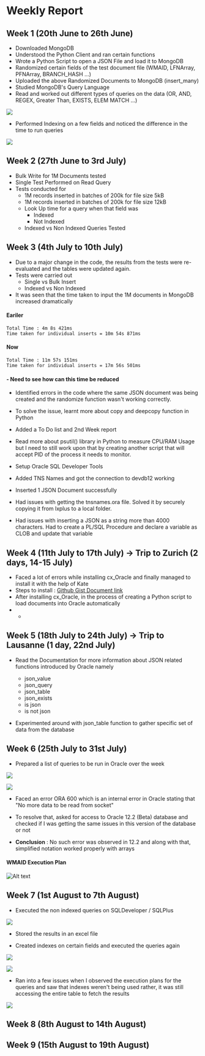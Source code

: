 # Weekly Report

## Week 1 (20th June to 26th June)

* Downloaded MongoDB
* Understood the Python Client and ran certain functions
* Wrote a Python Script to open a JSON File and load it to MongoDB
* Randomized certain fields of the test document file (WMAID, LFNArray, PFNArray, BRANCH_HASH ...)
* Uploaded the above Randomized Documents to MongoDB (insert_many)
* Studied MongoDB's Query Language
* Read and worked out different types of queries on the data (OR, AND, REGEX, Greater Than, EXISTS, ELEM MATCH ...)

![](https://github.com/sartaj10/OracleJSON/blob/master/Screenshots/mongo_queries.png)

* Performed Indexing on a few fields and noticed the difference in the time to run queries

![](https://github.com/sartaj10/OracleJSON/blob/master/Screenshots/mongo_indexing.png)

## Week 2 (27th June to 3rd July)

* Bulk Write for 1M Documents tested
* Single Test Performed on Read Query
* Tests conducted for
  * 1M records inserted in batches of 200k for file size 5kB
  * 1M records inserted in batches of 200k for file size 12kB
  * Look Up time for a query when that field was 
    * Indexed
    * Not Indexed
  * Indexed vs Non Indexed Queries Tested

## Week 3 (4th July to 10th July)

* Due to a major change in the code, the results from the tests were re-evaluated and the tables were updated again.
* Tests were carried out
  * Single vs Bulk Insert
  * Indexed vs Non Indexed
* It was seen that the time taken to input the 1M documents in MongoDB increased dramatically

#### Eariler
```
Total Time : 4m 8s 421ms
Time taken for individual inserts = 10m 54s 871ms
```

#### Now
```
Total Time : 11m 57s 151ms
Time taken for individual inserts = 17m 56s 501ms
```

#### - Need to see how can this time be reduced

* Identified errors in the code where the same JSON document was being created and the randomize function wasn't working correctly. 
* To solve the issue, learnt more about copy and deepcopy function in Python
* Added a To Do list and 2nd Week report
* Read more about psutil() library in Python to measure CPU/RAM Usage but I need to still work upon that by creating another script that will accept PID of the process it needs to monitor.

* Setup Oracle SQL Developer Tools
* Added TNS Names and got the connection to devdb12 working
* Inserted 1 JSON Document successfully
* Had issues with getting the tnsnames.ora file. Solved it by securely copying it from lxplus to a local folder. 
* Had issues with inserting a JSON as a string more than 4000 characters. Had to create a PL/SQL Procedure and declare a variable as CLOB and update that variable

## Week 4 (11th July to 17th July) -> Trip to Zurich (2 days, 14-15 July) 

* Faced a lot of errors while installing cx_Oracle and finally managed to install it with the help of Kate
* Steps to install : [Github Gist Document link](https://gist.github.com/sartaj10/03936b3dc5f9d0499f93e06cc12eb52e)
* After installing cx_Oracle, in the process of creating a Python script to load documents into Oracle automatically
* *

## Week 5 (18th July to 24th July) -> Trip to Lausanne (1 day, 22nd July)

* Read the Documentation for more information about JSON related functions introduced by Oracle namely 
  * json_value
  * json_query
  * json_table
  * json_exists
  * is json
  * is not json

* Experimented around with json_table function to gather specific set of data from the database

## Week 6 (25th July to 31st July)

* Prepared a list of queries to be run in Oracle over the week

![](https://github.com/sartaj10/OracleJSON/blob/master/Screenshots/preparedQuery_1.png)

![](https://github.com/sartaj10/OracleJSON/blob/master/Screenshots/preparedQuery_2.png)

* Faced an error ORA 600 which is an internal error in Oracle stating that "No more data to be read from socket"

* To resolve that, asked for access to Oracle 12.2 (Beta) database and checked if I was getting the same issues in this version of the database or not

* **Conclusion** : No such error was observed in 12.2 and along with that, simplified notation worked properly with arrays

#### WMAID Execution Plan
![Alt text](https://github.com/sartaj10/OracleJSON/blob/master/Screenshots/wmaid_explainPlan.png "wmaid execution plan")

## Week 7 (1st August to 7th August)

* Executed the non indexed queries on SQLDeveloper / SQLPlus

![](https://github.com/sartaj10/OracleJSON/blob/master/Screenshots/greaterThan_time.png)

* Stored the results in an excel file

* Created indexes on certain fields and executed the queries again

![](https://github.com/sartaj10/OracleJSON/blob/master/Screenshots/wmaid_createIndex.png)

![](https://github.com/sartaj10/OracleJSON/blob/master/Screenshots/wmaid_indexedTime.png)

* Ran into a few issues when I observed the execution plans for the queries and saw that indexes weren't being used rather, it was still accessing the entire table to fetch the results

![](https://github.com/sartaj10/OracleJSON/blob/master/Screenshots/wrong_indexing.png)


## Week 8 (8th August to 14th August)


## Week 9 (15th August to 19th August)

